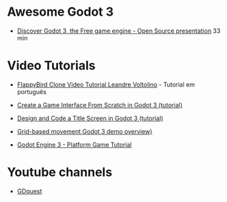 # Awesome Godot 3

* [Discover Godot 3, the Free game engine - Open Source presentation](https://www.youtube.com/watch?v=4v3qge-3CqQ) 33 min

# Video Tutorials

* [FlappyBird Clone Video Tutorial Leandre Voltolino](https://www.youtube.com/watch?v=csKL8xQq-p0)  - Tutorial em português

* [Create a Game Interface From Scratch in Godot 3 (tutorial)](https://www.youtube.com/watch?v=y1E_y9AIqow)

* [Design and Code a Title Screen in Godot 3 (tutorial)](https://www.youtube.com/watch?v=sKuM5AzK-uA)

* [Grid-based movement Godot 3 demo overview)](https://www.youtube.com/watch?v=9laHKHYNyXc&t=40s)
* [Godot Engine 3 - Platform Game Tutorial](https://www.youtube.com/watch?v=wETY5_9kFtA&t=71s)

# Youtube channels

* [GDquest](https://www.youtube.com/channel/UCxboW7x0jZqFdvMdCFKTMsQ)